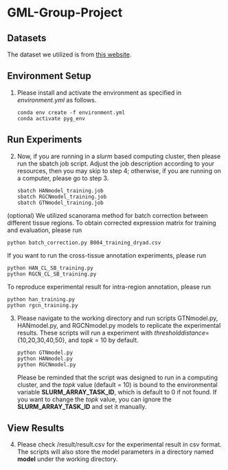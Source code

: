# GML-Group-Project

## Datasets

The dataset we utilized is from [this website](https://datadryad.org/stash/landing/show?id=doi%3A10.5061%2Fdryad.g4f4qrfrc).

## Environment Setup
1. Please install and activate the environment as specified in _environment.yml_ as follows.
   ```
   conda env create -f environment.yml
   conda activate pyg_env
   ```
## Run Experiments
2. Now, if you are running in a _slurm_ based computing cluster, then please run the sbatch job script. Adjust the job description according to your resources, then you may skip to step 4; otherwise, if you are running on a computer, please go to step 3.
   ```
   sbatch HANmodel_training.job
   sbatch RGCNmodel_training.job
   sbatch GTNmodel_training.job
   ```
(optional) We utilized scanorama method for batch correction between different tissue regions. To obtain corrected expression matrix for training and evaluation, please run  
   ```
   python batch_correction.py B004_training_dryad.csv
   ```
If you want to run the cross-tissue annotation experiments, please run
   ```
   python HAN_CL_SB_training.py
   python RGCN_CL_SB_training.py
   ```
To reproduce experimental result for intra-region annotation, please run
   ```
   python han_training.py
   python rgcn_training.py
   ```
3. Please navigate to the working directory and run scripts GTNmodel.py, HANmodel.py, and RGCNmodel.py models to replicate the experimental results. These scripts will run a experiment with $threshold distance =$ {10,20,30,40,50}, and $topk$ = 10 by default. 
   ```
   python GTNmodel.py
   python HANmodel.py
   python RGCNmodel.py
   ```
   Please be reminded that the script was designed to run in a computing cluster, and the $topk$ value (default = 10) is bound to the environmental variable **SLURM_ARRAY_TASK_ID**, which is default to 0 if not found. If you want to change the $topk$ value, you can ignore the **SLURM_ARRAY_TASK_ID** and set it manually.

## View Results
4. Please check /result/result.csv for the experimental result in csv format. The scripts will also store the model parameters in a directory named **model** under the working directory.

